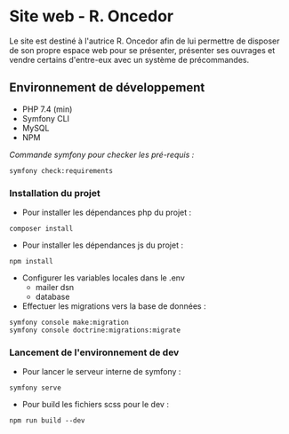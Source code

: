 # Site web - R. Oncedor

Le site est destiné à l'autrice R. Oncedor afin de lui permettre de disposer de son propre espace web pour se présenter, présenter ses ouvrages et vendre certains d'entre-eux avec un système de précommandes.

## Environnement de développement

* PHP 7.4 (min)
* Symfony CLI
* MySQL
* NPM

*Commande symfony pour checker les pré-requis :*
```
symfony check:requirements
```

### Installation du projet

* Pour installer les dépendances php du projet :
```
composer install
```
* Pour installer les dépendances js du projet :
```
npm install
```
* Configurer les variables locales dans le .env
    * mailer dsn
    * database
* Effectuer les migrations vers la base de données :
```
symfony console make:migration
symfony console doctrine:migrations:migrate
```

### Lancement de l'environnement de dev

* Pour lancer le serveur interne de symfony :
```
symfony serve
```
* Pour build les fichiers scss pour le dev :
```
npm run build --dev
```